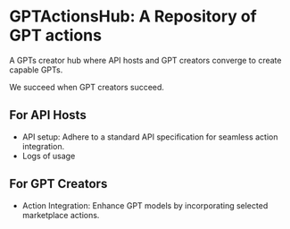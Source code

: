 # GPTActionsHub: A Repository of GPT actions

A GPTs creator hub where API hosts and GPT creators converge to create capable GPTs.

We succeed when GPT creators succeed.

## For API Hosts

* API setup: Adhere to a standard API specification for seamless action integration.
* Logs of usage

## For GPT Creators

* Action Integration: Enhance GPT models by incorporating selected marketplace actions.

